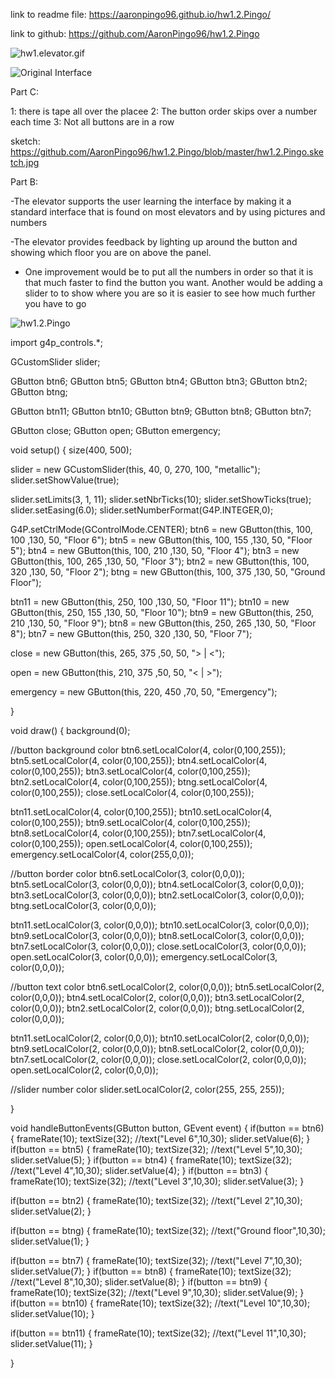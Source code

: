 


link to readme file: https://aaronpingo96.github.io/hw1.2.Pingo/

link to github: https://github.com/AaronPingo96/hw1.2.Pingo

![hw1.elevator.gif](https://raw.githubusercontent.com/AaronPingo96/hw1.2.Pingo/master/hw1.elevator.gif)



![Original Interface](https://media.giphy.com/media/cKc9OKrsUHYWIT0jEF/giphy.gif)


Part C:

1: there is tape all over the placee 
2: The button order skips over a number each time
3: Not all buttons are in a row


sketch: https://github.com/AaronPingo96/hw1.2.Pingo/blob/master/hw1.2.Pingo.sketch.jpg

Part B:



-The elevator supports the user learning the interface by making it a standard interface that is found on most elevators and by using pictures and numbers

-The elevator provides feedback by lighting up around the button and showing which floor you are on above the panel.

- One improvement would be to put all the numbers in order so that it is that much faster to find the button you want. Another would be adding a slider to to show where you are so it is easier to see how much further you have to go

![hw1.2.Pingo](https://github.com/AaronPingo96/hw1.2.Pingo/blob/master/hw1.2.Pingo.gif)



































import g4p_controls.*;

GCustomSlider slider;

GButton btn6;
GButton btn5;
GButton btn4;
GButton btn3;
GButton btn2;
GButton btng;

GButton btn11;
GButton btn10;
GButton btn9;
GButton btn8;
GButton btn7;

GButton close;
GButton open;
GButton emergency;

void setup() {
  size(400, 500); 
  
  slider = new GCustomSlider(this, 40, 0, 270, 100, "metallic");
  slider.setShowValue(true);
  
  slider.setLimits(3, 1, 11);
  slider.setNbrTicks(10);
  slider.setShowTicks(true);
  slider.setEasing(6.0);
  slider.setNumberFormat(G4P.INTEGER,0);
  
  
  
  
  G4P.setCtrlMode(GControlMode.CENTER);
  btn6 = new GButton(this, 100, 100 ,130, 50, "Floor 6");
  btn5 = new GButton(this, 100, 155 ,130, 50, "Floor 5");
  btn4 = new GButton(this, 100, 210 ,130, 50, "Floor 4");
  btn3 = new GButton(this, 100, 265 ,130, 50, "Floor 3");
  btn2 = new GButton(this, 100, 320 ,130, 50, "Floor 2");
  btng = new GButton(this, 100, 375 ,130, 50, "Ground Floor");
  
  btn11 = new GButton(this, 250, 100 ,130, 50, "Floor 11");
  btn10 = new GButton(this, 250, 155 ,130, 50, "Floor 10");
  btn9 = new GButton(this, 250, 210 ,130, 50, "Floor 9");
  btn8 = new GButton(this, 250, 265 ,130, 50, "Floor 8");
  btn7 = new GButton(this, 250, 320 ,130, 50, "Floor 7");
  
  close = new GButton(this, 265, 375 ,50, 50, "> | <");
  
  open = new GButton(this, 210, 375 ,50, 50, "< | >");
  
  emergency = new GButton(this, 220, 450 ,70, 50, "Emergency");
  
}

void draw() 
{
  background(0);
  
  //button background color
  btn6.setLocalColor(4, color(0,100,255));
  btn5.setLocalColor(4, color(0,100,255));
  btn4.setLocalColor(4, color(0,100,255));
  btn3.setLocalColor(4, color(0,100,255));
  btn2.setLocalColor(4, color(0,100,255));
  btng.setLocalColor(4, color(0,100,255));
  close.setLocalColor(4, color(0,100,255));
  
  btn11.setLocalColor(4, color(0,100,255));
  btn10.setLocalColor(4, color(0,100,255));
  btn9.setLocalColor(4, color(0,100,255));
  btn8.setLocalColor(4, color(0,100,255));
  btn7.setLocalColor(4, color(0,100,255));
  open.setLocalColor(4, color(0,100,255));
  emergency.setLocalColor(4, color(255,0,0));
  
  //button border color
  btn6.setLocalColor(3, color(0,0,0));
  btn5.setLocalColor(3, color(0,0,0));
  btn4.setLocalColor(3, color(0,0,0));
  btn3.setLocalColor(3, color(0,0,0));
  btn2.setLocalColor(3, color(0,0,0));
  btng.setLocalColor(3, color(0,0,0));
  
  btn11.setLocalColor(3, color(0,0,0));
  btn10.setLocalColor(3, color(0,0,0));
  btn9.setLocalColor(3, color(0,0,0));
  btn8.setLocalColor(3, color(0,0,0));
  btn7.setLocalColor(3, color(0,0,0));
  close.setLocalColor(3, color(0,0,0));
  open.setLocalColor(3, color(0,0,0));
  emergency.setLocalColor(3, color(0,0,0));
  
  //button text color
  btn6.setLocalColor(2, color(0,0,0));
  btn5.setLocalColor(2, color(0,0,0));
  btn4.setLocalColor(2, color(0,0,0));
  btn3.setLocalColor(2, color(0,0,0));
  btn2.setLocalColor(2, color(0,0,0));
  btng.setLocalColor(2, color(0,0,0));
  
  btn11.setLocalColor(2, color(0,0,0));
  btn10.setLocalColor(2, color(0,0,0));
  btn9.setLocalColor(2, color(0,0,0));
  btn8.setLocalColor(2, color(0,0,0));
  btn7.setLocalColor(2, color(0,0,0));
  close.setLocalColor(2, color(0,0,0));
  open.setLocalColor(2, color(0,0,0));
  
  //slider number color
  slider.setLocalColor(2, color(255, 255, 255));
  
}


void handleButtonEvents(GButton button, GEvent event) 
{
 if(button == btn6)
 {
  frameRate(10);
  textSize(32);
  //text("Level 6",10,30);
  slider.setValue(6);
 }
  if(button == btn5)
 {
  frameRate(10);
  textSize(32);
  //text("Level 5",10,30);
  slider.setValue(5);
 }
 if(button == btn4)
 {
  frameRate(10);
  textSize(32);
  //text("Level 4",10,30);
  slider.setValue(4);
 }
 if(button == btn3)
 {
  frameRate(10);
  textSize(32);
  //text("Level 3",10,30);
  slider.setValue(3);
 }
  
  if(button == btn2)
 {
  frameRate(10);
  textSize(32);
  //text("Level 2",10,30);
  slider.setValue(2);
 }
 
 if(button == btng)
 {
  frameRate(10);
  textSize(32);
  //text("Ground floor",10,30);
  slider.setValue(1);
 }
 
 if(button == btn7)
 {
  frameRate(10);
  textSize(32);
  //text("Level 7",10,30);
  slider.setValue(7);
 }
  if(button == btn8)
 {
  frameRate(10);
  textSize(32);
  //text("Level 8",10,30);
  slider.setValue(8);
 }
 if(button == btn9)
 {
  frameRate(10);
  textSize(32);
  //text("Level 9",10,30);
  slider.setValue(9);
 }
 if(button == btn10)
 {
  frameRate(10);
  textSize(32);
  //text("Level 10",10,30);
  slider.setValue(10);
 }
  
  if(button == btn11)
 {
  frameRate(10);
  textSize(32);
  //text("Level 11",10,30);
  slider.setValue(11);
 }
 
 
 
 
  
}
